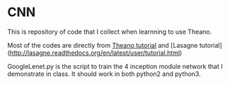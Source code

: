 # CNN

This is repository of code that I collect when learnning to use Theano.

Most of the codes are directly from [Theano tutorial](http://deeplearning.net/tutorial/lenet.html) and [Lasagne tutorial]
(http://lasagne.readthedocs.org/en/latest/user/tutorial.html)

GoogleLenet.py is the script to train the 4 inception module network that I demonstrate in class. It should work in both python2 and python3.

